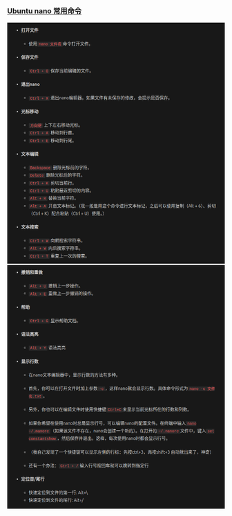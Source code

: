 ### [Ubuntu nano 常用命令](https://juejin.cn/post/7343886623536185384)

<img width="600" src="assets/ubuntu_nano_1.png"/>
<img width="600" src="assets/ubuntu_nano_2.png"/>